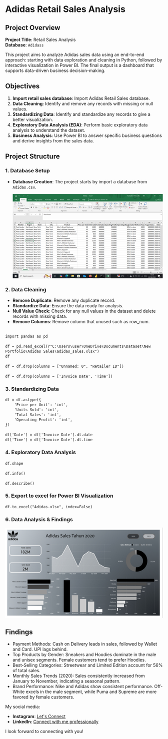 # Adidas Retail Sales Analysis

## Project Overview

**Project Title**: Retail Sales Analysis  
**Database**: `Adidass`

This project aims to analyze Adidas sales data using an end-to-end approach: starting with data exploration and cleaning in Python, followed by interactive visualization in Power BI. The final output is a dashboard that supports data-driven business decision-making.

## Objectives

1. **Import retail sales database**: Import Adidas Retail Sales database.
2. **Data Cleaning**: Identify and remove any records with missing or null values.
3. **Standardizing Data**: Identify and standardize any records to give a better visualization.
4. **Exploratory Data Analysis (EDA)**: Perform basic exploratory data analysis to understand the dataset.
5. **Business Analysis**: Use Power BI to answer specific business questions and derive insights from the sales data.

## Project Structure

### 1. Database Setup

- **Database Creation**: The project starts by import a database from `Adidas.csv`.

  ![Database](Image/Dataset.png)


### 2. Data Cleaning

- **Remove Duplicate**: Remove any duplicate record.
- **Standardize Data**: Ensure the data ready for analysis.
- **Null Value Check**: Check for any null values in the dataset and delete records with missing data.
- **Remove Columns**: Remove column that unused such as row_num. 

```jupyterlab

import pandas as pd

df = pd.read_excel(r"C:\Users\user\OneDrive\Documents\Dataset\New Portfolio\Adidas Sales\adidas_sales.xlsx")
df

df = df.drop(columns = ["Unnamed: 0", "Retailer ID"])

df = df.drop(columns = ['Invoice Date', 'Time'])
```

### 3. Standardizing Data

```jupyter lab
df = df.astype({
    'Price per Unit': 'int',
    'Units Sold': 'int',
    'Total Sales': 'int',
    'Operating Profit': 'int',
})

df['Date'] = df['Invoice Date'].dt.date
df['Time'] = df['Invoice Date'].dt.time
```
### 4. Exploratory Data Analysis
```jupyter lab
df.shape

df.info()

df.describe()
```

### 5. Export to excel for Power BI Visualization
```jupyter lab
df.to_excel("Adidas.xlsx", index=False)
```

### 6. Data Analysis & Findings


  ![Dashboard](Image/Dashboard.jpeg)

## Findings

- Payment Methods: Cash on Delivery leads in sales, followed by Wallet and Card. UPI lags behind.
- Top Products by Gender: Sneakers and Hoodies dominate in the male and unisex segments. Female customers tend to prefer Hoodies.
- Best-Selling Categories: Streetwear and Limited Edition account for 56% of total sales.
- Monthly Sales Trends (2020): Sales consistently increased from January to November, indicating a seasonal pattern.
- Brand Performance: Nike and Adidas show consistent performance. Off-White excels in the male segment, while Puma and Supreme are more favored by female customers.



My social media:

- **Instagram**: [Let's Connect](https://www.instagram.com/inirtp?igsh=MW9xZTU0bTRuaHlxeQ==)
- **LinkedIn**: [Connect with me professionally](https://www.linkedin.com/in/rahadian-triaji-pramudito-a43949273/)

I look forward to connecting with you!

